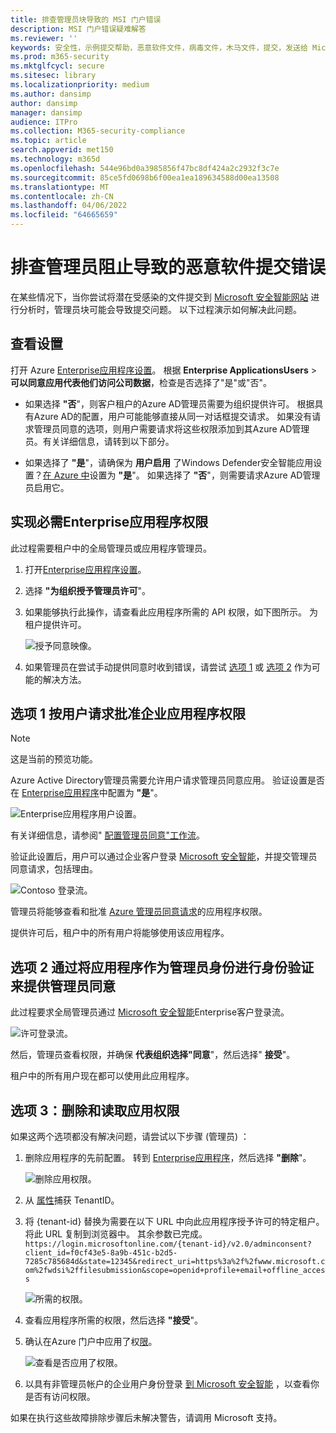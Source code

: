 ```yaml
---
title: 排查管理员块导致的 MSI 门户错误
description: MSI 门户错误疑难解答
ms.reviewer: ''
keywords: 安全性，示例提交帮助，恶意软件文件，病毒文件，木马文件，提交，发送给 Microsoft，提交示例，病毒，木马，蠕虫，未检测，不检测，电子邮件 microsoft，电子邮件恶意软件，我认为这是恶意软件，我认为这是一个病毒，在那里我可以发送病毒，这是病毒，MSE，不检测，没有签名，没有检测，可疑文件， MMPC， Microsoft 恶意软件防护中心， 研究人员， 分析师， WDSI， 安全智能
ms.prod: m365-security
ms.mktglfcycl: secure
ms.sitesec: library
ms.localizationpriority: medium
ms.author: dansimp
author: dansimp
manager: dansimp
audience: ITPro
ms.collection: M365-security-compliance
ms.topic: article
search.appverid: met150
ms.technology: m365d
ms.openlocfilehash: 544e96bd0a3985856f47bc8df424a2c2932f3c7e
ms.sourcegitcommit: 85ce5fd0698b6f00ea1ea189634588d00ea13508
ms.translationtype: MT
ms.contentlocale: zh-CN
ms.lasthandoff: 04/06/2022
ms.locfileid: "64665659"
---
```

# <a name="troubleshooting-malware-submission-errors-caused-by-administrator-block"></a>排查管理员阻止导致的恶意软件提交错误

在某些情况下，当你尝试将潜在受感染的文件提交到 [Microsoft 安全智能网站](https://www.microsoft.com/wdsi) 进行分析时，管理员块可能会导致提交问题。 以下过程演示如何解决此问题。

## <a name="review-your-settings"></a>查看设置

打开 Azure [Enterprise应用程序设置](https://portal.azure.com/#blade/Microsoft_AAD_IAM/StartboardApplicationsMenuBlade/UserSettings/menuId/)。 根据 **Enterprise ApplicationsUsers** >   **可以同意应用代表他们访问公司数据**，检查是否选择了"是"或"否"。

- 如果选择 **"否**"，则客户租户的Azure AD管理员需要为组织提供许可。 根据具有Azure AD的配置，用户可能能够直接从同一对话框提交请求。 如果没有请求管理员同意的选项，则用户需要请求将这些权限添加到其Azure AD管理员。有关详细信息，请转到以下部分。

- 如果选择了 **"是**"，请确保为 **用户启用** 了Windows Defender安全智能应用设置？[在 Azure 中](https://portal.azure.com/#blade/Microsoft_AAD_IAM/ManagedAppMenuBlade/Properties/appId/f0cf43e5-8a9b-451c-b2d5-7285c785684d/objectId/4a918a14-4069-4108-9b7d-76486212d75d)设置为 **"是**"。 如果选择了 **"否**"，则需要请求Azure AD管理员启用它。

## <a name="implement-required-enterprise-application-permissions"></a>实现必需Enterprise应用程序权限

此过程需要租户中的全局管理员或应用程序管理员。

1. 打开[Enterprise应用程序设置](https://portal.azure.com/#blade/Microsoft_AAD_IAM/ManagedAppMenuBlade/Permissions/appId/f0cf43e5-8a9b-451c-b2d5-7285c785684d/objectId/4a918a14-4069-4108-9b7d-76486212d75d)。
2. 选择 **"为组织授予管理员许可**"。
3. 如果能够执行此操作，请查看此应用程序所需的 API 权限，如下图所示。 为租户提供许可。

    ![授予同意映像。](../../media/security-intelligence-images/msi-grant-admin-consent.jpg)

4. 如果管理员在尝试手动提供同意时收到错误，请尝试 [选项 1](#option-1-approve-enterprise-application-permissions-by-user-request) 或 [选项 2](#option-2-provide-admin-consent-by-authenticating-the-application-as-an-admin) 作为可能的解决方法。

## <a name="option-1-approve-enterprise-application-permissions-by-user-request"></a>选项 1 按用户请求批准企业应用程序权限

> [!NOTE]
> 这是当前的预览功能。

Azure Active Directory管理员需要允许用户请求管理员同意应用。 验证设置是否在 [Enterprise应用程序](https://portal.azure.com/#blade/Microsoft_AAD_IAM/StartboardApplicationsMenuBlade/UserSettings/menuId/)中配置为 **"是**"。

![Enterprise应用程序用户设置。](../../media/security-intelligence-images/msi-enterprise-app-user-setting.jpg)

有关详细信息，请参阅" [配置管理员同意"工作流](/azure/active-directory/manage-apps/configure-admin-consent-workflow)。

验证此设置后，用户可以通过企业客户登录 [Microsoft 安全智能](https://www.microsoft.com/wdsi/filesubmission)，并提交管理员同意请求，包括理由。

![Contoso 登录流。](../../media/security-intelligence-images/msi-contoso-approval-required.png)

管理员将能够查看和批准 [Azure 管理员同意请求](https://portal.azure.com/#blade/Microsoft_AAD_IAM/StartboardApplicationsMenuBlade/AccessRequests/menuId/)的应用程序权限。

提供许可后，租户中的所有用户将能够使用该应用程序。

## <a name="option-2-provide-admin-consent-by-authenticating-the-application-as-an-admin"></a>选项 2 通过将应用程序作为管理员身份进行身份验证来提供管理员同意

此过程要求全局管理员通过 [Microsoft 安全智能](https://www.microsoft.com/wdsi/filesubmission)Enterprise客户登录流。

![许可登录流。](../../media/security-intelligence-images/msi-microsoft-permission-required.jpg)

然后，管理员查看权限，并确保 **代表组织选择"同意**"，然后选择" **接受**"。

租户中的所有用户现在都可以使用此应用程序。

## <a name="option-3-delete-and-readd-app-permissions"></a>选项 3：删除和读取应用权限

如果这两个选项都没有解决问题，请尝试以下步骤 (管理员) ：

1. 删除应用程序的先前配置。 转到 [Enterprise应用程序](https://portal.azure.com/#blade/Microsoft_AAD_IAM/ManagedAppMenuBlade/Properties/appId/f0cf43e5-8a9b-451c-b2d5-7285c785684d/objectId/982e94b2-fea9-4d1f-9fca-318cda92f90b)，然后选择 **"删除**"。

   ![删除应用权限。](../../media/security-intelligence-images/msi-properties.png)

2. 从 [属性](https://portal.azure.com/#blade/Microsoft_AAD_IAM/ActiveDirectoryMenuBlade/Properties)捕获 TenantID。

3. 将 {tenant-id} 替换为需要在以下 URL 中向此应用程序授予许可的特定租户。 将此 URL 复制到浏览器中。 其余参数已完成。
``https://login.microsoftonline.com/{tenant-id}/v2.0/adminconsent?client_id=f0cf43e5-8a9b-451c-b2d5-7285c785684d&state=12345&redirect_uri=https%3a%2f%2fwww.microsoft.com%2fwdsi%2ffilesubmission&scope=openid+profile+email+offline_access``

   ![所需的权限。](../../media/security-intelligence-images/msi-microsoft-permission-requested-your-organization.png)

4. 查看应用程序所需的权限，然后选择 **"接受**"。

5. 确认在Azure 门户中应用了权[限](https://portal.azure.com/#blade/Microsoft_AAD_IAM/ManagedAppMenuBlade/Permissions/appId/f0cf43e5-8a9b-451c-b2d5-7285c785684d/objectId/ce60a464-5fca-4819-8423-bcb46796b051)。

   ![查看是否应用了权限。](../../media/security-intelligence-images/msi-permissions.jpg)

6. 以具有非管理员帐户的企业用户身份登录 [到 Microsoft 安全智能](https://www.microsoft.com/wdsi/filesubmission) ，以查看你是否有访问权限。

 如果在执行这些故障排除步骤后未解决警告，请调用 Microsoft 支持。